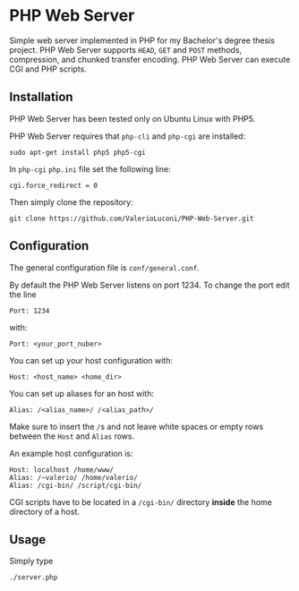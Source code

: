 # PHP Web Server

Simple web server implemented in PHP for my Bachelor's degree thesis project. PHP Web Server supports `HEAD`, `GET` and `POST` methods, compression, and chunked transfer encoding. PHP Web Server can execute CGI and PHP scripts.

## Installation

PHP Web Server has been tested only on Ubuntu Linux with PHP5.

PHP Web Server requires that `php-cli` and `php-cgi` are installed:

	sudo apt-get install php5 php5-cgi

In `php-cgi` `php.ini` file set the following line:

	cgi.force_redirect = 0

Then simply clone the repository:

	git clone https://github.com/ValerioLuconi/PHP-Web-Server.git

## Configuration

The general configuration file is `conf/general.conf`.

By default the PHP Web Server listens on port 1234. To change the port edit the line

	Port: 1234

with:

	Port: <your_port_nuber>

You can set up your host configuration with:

	Host: <host_name> <home_dir>

You can set up aliases for an host with:

	Alias: /<alias_name>/ /<alias_path>/

Make sure to insert the `/`s and not leave white spaces or empty rows between the `Host` and `Alias` rows.

An example host configuration is:

	Host: localhost /home/www/
	Alias: /~valerio/ /home/valerio/
	Alias: /cgi-bin/ /script/cgi-bin/

CGI scripts have to be located in a `/cgi-bin/` directory **inside** the home directory of a host.

## Usage

Simply type

	./server.php
